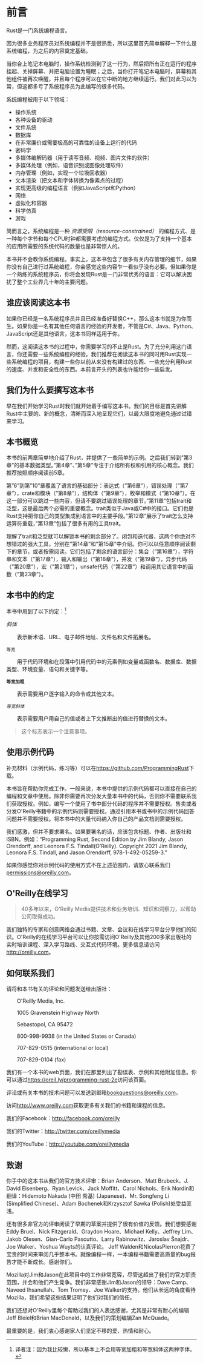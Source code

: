 # 前言

Rust是一门系统编程语言。

因为很多业务程序员对系统编程并不是很熟悉，所以这里首先简单解释一下什么是系统编程，为之后的内容奠定基础。

当你合上笔记本电脑时，操作系统检测到了这一行为，然后把所有正在运行的程序挂起、关掉屏幕、并把电脑设置为睡眠；之后，当你打开笔记本电脑时，屏幕和其他组件被再次唤醒，并且每个程序可以在它中断的地方继续运行。我们对此习以为常，但这都多亏了系统程序员为此编写的很多代码。

系统编程被用于以下领域：
- 操作系统
- 各种设备的驱动
- 文件系统
- 数据库
- 在非常廉价或需要极高的可靠性的设备上运行的代码
- 密码学
- 多媒体编解码器（用于读写音频、视频、图片文件的软件）
- 多媒体处理（例如，语音识别或图像处理软件）
- 内存管理（例如，实现一个垃圾回收器）
- 文本渲染（把文本和字体转换为像素点的过程）
- 实现更高级的编程语言（例如JavaScript和Python）
- 网络
- 虚拟化和容器
- 科学仿真
- 游戏

简而言之，系统编程是一种 *资源受限（resource-constrained）* 的编程方式、是一种每个字节和每个CPU时钟都需要考虑的编程方式。仅仅是为了支持一个基本的应用所需要的系统代码的数量也是非常惊人的。

本书并不会教你系统编程。事实上，这本书包含了很多有关内存管理的细节，如果你没有自己进行过系统编程，你会感觉这些内容乍一看似乎没有必要。但如果你是一个熟练的系统程序员，你将会发现Rust是一门非常优秀的语言：它可以解决困扰了整个工业界几十年的主要问题。

## 谁应该阅读这本书

如果你已经是一名系统程序员并且已经准备好替换C++，那么这本书就是为你而生。如果你是一名有其他任何语言的经验的开发者，不管是C#、Java、Python、JavaScript还是其他语言，这本书同样适用于你。

然而，这阅读这本书的过程中，你需要学习的不止是Rust。为了充分利用这门语言，你还需要一些系统编程的经验。我们推荐在阅读这本书的同时用Rust实现一些系统编程的项目，构建一些你以前从来没有构建过的东西、一些充分利用Rust的速度、并发和安全性的东西。本前言开头的列表也许能给你一些启发。

## 我们为什么要撰写这本书

早在我们开始学习Rust时我们就开始着手编写这本书。我们的目标是首先讲解Rust中主要的、新的概念，清晰而深入地呈现它们，以最大限度地避免通过试错来学习。

## 本书概览

本书的前两章简单地介绍了Rust，并提供了一些简单的示例。之后我们转到”第3章”的基本数据类型。”第4章”、”第5章”专注于介绍所有权和引用的核心概念。我们推荐按照顺序阅读前5章。

第”6”到第”10”章覆盖了语言的基础部分：表达式（”第6章”），错误处理（”第7章”），crate和模块（”第8章”），结构体（”第9章”），枚举和模式（”第10章”）。在这一部分可以跳过一些内容，但请不要跳过错误处理的章节。”第11章”包括trait和泛型，这是最后两个必需的重要概念。trait类似于Java或C#中的接口。它们也是Rust支持把你自己的类型集成到语言中的主要手段。”第12章”展示了trait怎么支持运算符重载，”第13章”包括了很多有用的工具trait。

理解了trait和泛型就可以解锁本书的剩余部分了。闭包和迭代器，这两个你绝对不想错过的强大工具，分别在”第14章”和”第15章”中介绍。你可以以任意顺序阅读剩下的章节，或者按需阅读。它们包括了剩余的语言部分：集合（”第16章”），字符串和文本（”第17章”），输入和输出（”第18章”），并发（”第19章”），异步代码（”第20章”），宏（”第21章”），unsafe代码（”第22章”）和调用其它语言中的函数（”第23章”）。

## 本书中的约定

本书中用到了以下约定：[^1]

[^1]:译者注：因为我比较懒，所以基本上不会用等宽加粗和等宽斜体这两种字体。

*斜体*

&emsp;&emsp;表示新术语、URL、电子邮件地址、文件名和文件拓展名。

`等宽`

&emsp;&emsp;用于代码环境和在段落中引用代码中的元素例如变量或函数名、数据库、数据类型、环境变量、语句和关键字等。

**`等宽加粗`**

&emsp;&emsp;表示需要用户逐字输入的命令或其他文本。

*`等宽斜体`*

&emsp;&emsp;表示需要用户用自己的值或者上下文推断出的值进行替换的文本。

> 这个标志表示一个注意事项。

## 使用示例代码

补充材料（示例代码，练习等）可以在<https://github.com/ProgrammingRust>下载。

本书旨在帮助你完成工作。一般来说，本书中提供的示例代码都可以直接在自己的编程和文章中使用。除非你需要再次分发大量本书中的代码，否则你不需要联系我们获取授权。例如，编写一个使用了书中部分代码的程序并不需要授权。售卖或者分发O'Reilly书籍中的示例代码则需要授权。通过引用本书或书中的示例代码回答问题并不需要授权。将本书中的大量代码纳入你自己的产品文档则需要授权。

我们感激，但并不要求署名。如果要署名的话，应该包含标题、作者、出版社和ISBN。例如：“Programming Rust, Second Edition by Jim Blandy, Jason Orendorff, and Leonora F.S. Tindall(O’Reilly). Copyright 2021 Jim Blandy, Leonora F.S. Tindall, and Jason Orendorff, 978-1-492-05259-3.”

如果你感觉你对示例代码的使用方式不在上述范围内，请放心联系我们<permissions@oreilly.com>。

## O'Reilly在线学习

> 40多年以来，O'Reilly Media提供技术和业务培训、知识和洞察力，以帮助公司取得成功。

我们独特的专家和创意网络会通过书籍、文章、会议和在线学习平台分享他们的知识。O'Reilly的在线学习平台可以让你按需访问O'Reilly及其他200多家出版社的实时培训课程、深入学习路线、交互式代码环境。更多信息请访问<http://oreilly.com>。

## 如何联系我们

请将和本书有关的评论和问题发送给出版社：

&emsp;&emsp;O'Reilly Media, Inc.

&emsp;&emsp;1005 Gravenstein Highway North

&emsp;&emsp;Sebastopol, CA 95472

&emsp;&emsp;800-998-9938 (in the United States or Canada)

&emsp;&emsp;707-829-0515 (international or local)

&emsp;&emsp;707-829-0104 (fax)

我们有一个本书的web页面，我们在那里列出了勘误表、示例和其他附加信息。你可以通过<https://oreil.ly/programming-rust-2e>访问该页面。

评论或有关本书的技术问题可以发送到邮箱<bookquestions@oreilly.com>。

访问<http://www.oreilly.com>获取更多有关我们的书籍和课程的信息。

我们的Facebook：<http://facebook.com/oreilly>

我们的Twitter：<http://twitter.com/oreillymedia>

我们的YouTube：<http://youtube.com/oreillymedia>

## 致谢

你手中的这本书从我们的官方技术评审：Brian Anderson、Matt Brubeck、J. David Eisenberg、Ryan Levick、Jack Moffitt、Carol Nichols、Erik Nordin和翻译：Hidemoto Nakada (中田 秀基) (Japanese)、Mr. Songfeng Li (Simplified Chinese)、Adam Bochenek和Krzysztof Sawka (Polish)处受益匪浅。

还有很多非官方的评审阅读了早期的草案并提供了很有价值的反馈。我们想要感谢Eddy Bruel、Nick Fitzgerald、Graydon Hoare、Michael Kelly、Jeffrey Lim、Jakob Olesen、Gian-Carlo Pascutto、Larry Rabinowitz、Jaroslav Šnajdr、Joe Walker、Yoshua Wuyts的认真评论。
Jeff Walden和NicolasPierron花费了宝贵的时间来审阅几乎整本书。就像编程一样，一本编程书籍需要高质量的bug报告才能不断成长。感谢你们。

Mozilla对Jim和Jason在此项目中的工作非常宽容，尽管这超出了我们的官方职责范围，并会和他们产生竞争。我们非常感谢Jim和Jason的领导：Dave Camp、Naveed Ihsanullah、Tom Tromey、Joe Walker的支持。他们从长远的角度看待Mozilla，我们希望这些结果证明了他们对我们的信任。

我们还想对O'Reilly里每个帮助过我们的人表达感谢，尤其是非常有耐心的编辑Jeff Bleiel和Brian MacDonald，以及我们的策划编辑Zan McQuade。

最重要的是，我们衷心感谢家人们坚定不移的爱、热情和耐心。